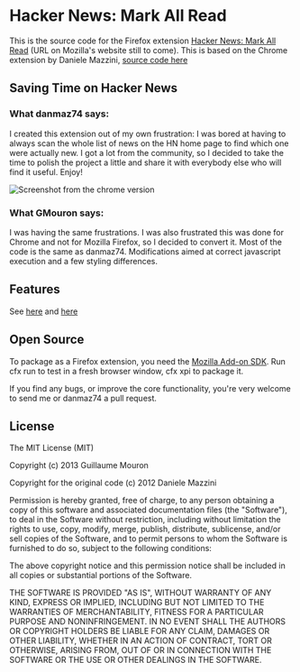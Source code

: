 # Hacker News: Mark All Read

This is the source code for the Firefox extension [Hacker News: Mark All Read](https://github.com/GMouron/HNMarkAllRead) (URL on Mozilla's website still to come).
This is based on the Chrome extension by Daniele Mazzini, [source code here](https://github.com/danmaz74/HNMarkAllRead)

## Saving Time on Hacker News
### What danmaz74 says:
I created this extension out of my own frustration: I was bored at having to always scan the whole list of news on the HN home page to find
which one were actually new. I got a lot from the community, so I decided to take the time to polish the project a little and share it with
everybody else who will find it useful. Enjoy!

![Screenshot from the chrome version](http://blog.hashtagify.me/wp-content/uploads/2012/05/HNMarkAllRead_screenshot1-e1338119577936-1024x211.png)

### What GMouron says:
I was having the same frustrations. I was also frustrated this was done for Chrome and not for Mozilla Firefox, so I decided to convert it.
Most of the code is the same as danmaz74. Modifications aimed at correct javascript execution and a few styling differences.

## Features

See [here](http://danmaz74.me/2012/05/27/save-time-on-hacker-neww-mark-all-read/) and [here](http://danmaz74.me/2012/10/15/save-even-more-time-on-hacker-news/)

## Open Source

To package as a Firefox extension, you need the [Mozilla Add-on SDK](https://addons.mozilla.org/en-US/developers/builder).
Run cfx run to test in a fresh browser window, cfx xpi to package it.

If you find any bugs, or improve the core functionality, you're very welcome to send me or danmaz74 a pull request.

## License

The MIT License (MIT)

Copyright (c) 2013 Guillaume Mouron

Copyright for the original code (c) 2012 Daniele Mazzini

Permission is hereby granted, free of charge, to any person obtaining a copy of this software and associated documentation
files (the "Software"), to deal in the Software without restriction, including without limitation the rights to use, copy,
modify, merge, publish, distribute, sublicense, and/or sell copies of the Software, and to permit persons to whom the Software
is furnished to do so, subject to the following conditions:

The above copyright notice and this permission notice shall be included in all copies or substantial portions of the Software.

THE SOFTWARE IS PROVIDED "AS IS", WITHOUT WARRANTY OF ANY KIND, EXPRESS OR IMPLIED, INCLUDING BUT NOT LIMITED TO THE WARRANTIES
OF MERCHANTABILITY, FITNESS FOR A PARTICULAR PURPOSE AND NONINFRINGEMENT. IN NO EVENT SHALL THE AUTHORS OR COPYRIGHT HOLDERS BE LIABLE
FOR ANY CLAIM, DAMAGES OR OTHER LIABILITY, WHETHER IN AN ACTION OF CONTRACT, TORT OR OTHERWISE, ARISING FROM, OUT OF OR IN CONNECTION WITH
THE SOFTWARE OR THE USE OR OTHER DEALINGS IN THE SOFTWARE.